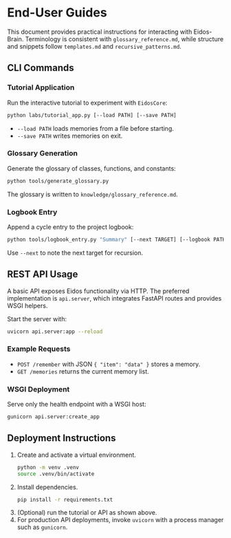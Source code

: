 # End-User Guides

This document provides practical instructions for interacting with Eidos-Brain. Terminology is consistent with `glossary_reference.md`, while structure and snippets follow `templates.md` and `recursive_patterns.md`.

## CLI Commands

### Tutorial Application
Run the interactive tutorial to experiment with `EidosCore`:
```bash
python labs/tutorial_app.py [--load PATH] [--save PATH]
```
- `--load PATH` loads memories from a file before starting.
- `--save PATH` writes memories on exit.

### Glossary Generation
Generate the glossary of classes, functions, and constants:
```bash
python tools/generate_glossary.py
```
The glossary is written to `knowledge/glossary_reference.md`.

### Logbook Entry
Append a cycle entry to the project logbook:
```bash
python tools/logbook_entry.py "Summary" [--next TARGET] [--logbook PATH]
```
Use `--next` to note the next target for recursion.

## REST API Usage

A basic API exposes Eidos functionality via HTTP. The preferred implementation is `api.server`, which integrates FastAPI routes and provides WSGI helpers.

Start the server with:
```bash
uvicorn api.server:app --reload
```

### Example Requests
- `POST /remember` with JSON `{ "item": "data" }` stores a memory.
- `GET /memories` returns the current memory list.

### WSGI Deployment
Serve only the health endpoint with a WSGI host:
```bash
gunicorn api.server:create_app
```

## Deployment Instructions

1. Create and activate a virtual environment.
   ```bash
   python -m venv .venv
   source .venv/bin/activate
   ```
2. Install dependencies.
   ```bash
   pip install -r requirements.txt
   ```
3. (Optional) run the tutorial or API as shown above.
4. For production API deployments, invoke `uvicorn` with a process manager such as `gunicorn`.

